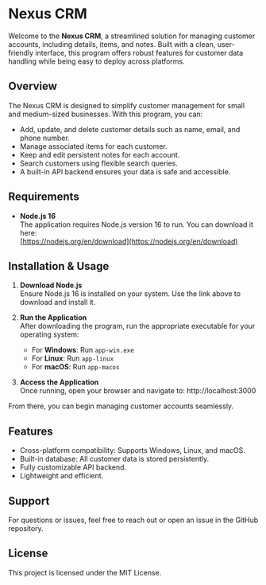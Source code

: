 # Nexus CRM

Welcome to the **Nexus CRM**, a streamlined solution for managing customer accounts, including details, items, and notes. Built with a clean, user-friendly interface, this program offers robust features for customer data handling while being easy to deploy across platforms.

## Overview

The Nexus CRM is designed to simplify customer management for small and medium-sized businesses. With this program, you can:

- Add, update, and delete customer details such as name, email, and phone number.
- Manage associated items for each customer.
- Keep and edit persistent notes for each account.
- Search customers using flexible search queries.
- A built-in API backend ensures your data is safe and accessible.

## Requirements

- **Node.js 16**  
  The application requires Node.js version 16 to run. You can download it here:  
  [https://nodejs.org/en/download](https://nodejs.org/en/download)

## Installation & Usage

1. **Download Node.js**  
   Ensure Node.js 16 is installed on your system. Use the link above to download and install it.

2. **Run the Application**  
   After downloading the program, run the appropriate executable for your operating system:
   - For **Windows**: Run `app-win.exe`
   - For **Linux**: Run `app-linux`
   - For **macOS**: Run `app-macos`

3. **Access the Application**  
   Once running, open your browser and navigate to: http://localhost:3000


From there, you can begin managing customer accounts seamlessly.

## Features

- Cross-platform compatibility: Supports Windows, Linux, and macOS.
- Built-in database: All customer data is stored persistently.
- Fully customizable API backend.
- Lightweight and efficient.

## Support

For questions or issues, feel free to reach out or open an issue in the GitHub repository.

## License

This project is licensed under the MIT License.
